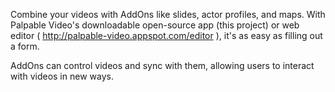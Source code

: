 Combine your videos with AddOns like slides, actor profiles, and maps.  With Palpable Video's downloadable open-source app (this project) or web editor ( http://palpable-video.appspot.com/editor ), it's as easy as filling out a form.

AddOns can control videos and sync with them, allowing users to interact with videos in new ways.